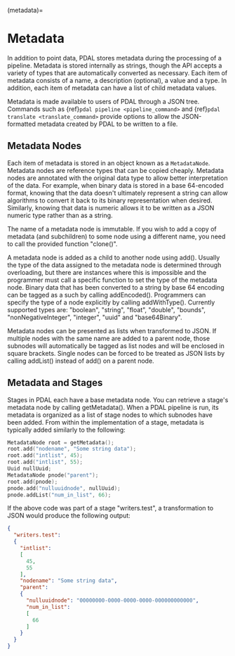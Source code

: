 (metadata)=

# Metadata

In addition to point data, PDAL stores metadata during the processing of
a pipeline.  Metadata is stored internally as strings, though the API
accepts a variety of types that are automatically converted as necessary.
Each item of metadata consists of a name, a description (optional), a value
and a type.  In addition, each item of metadata can have a list of child
metadata values.

Metadata is made available to users of PDAL through a JSON tree.  Commands
such as {ref}`pdal pipeline <pipeline_command>` and
{ref}`pdal translate <translate_command>` provide options to allow
the JSON-formatted metadata created by PDAL to be written to a file.

## Metadata Nodes

Each item of metadata is stored in an object known as a `MetadataNode`.
Metadata nodes are reference types that can be copied cheaply.  Metadata nodes
are annotated with the original data type to allow better interpretation of
the data.
For example, when binary data is stored in a base 64-encoded
format, knowing that the data doesn't ultimately represent a string can allow
algorithms to convert it back to its binary representation when desired.
Similarly, knowing that data is numeric allows it
to be written as a JSON numeric type rather than as a string.

The name of a metadata node is immutable.  If you wish to add a copy of
metadata (and subchildren) to some node using a different name, you need
to call the provided function "clone()".

A metadata node is added as a child to another node using add().  Usually
the type of the data assigned to the metadata node is determined through
overloading, but there are instances where this is impossible and the
programmer must call a specific function to set the type of the metadata node.
Binary data that has been converted to a string by base 64 encoding can
be tagged as a such by calling addEncoded().  Programmers can specify the
type of a node explicitly by calling addWithType().  Currently supported
types are: "boolean", "string", "float", "double", "bounds",
"nonNegativeInteger", "integer", "uuid" and "base64Binary".

Metadata nodes can be presented as lists when transformed to JSON.  If
multiple nodes with the same name are added to a parent node, those
subnodes will automatically be tagged as list nodes and will be enclosed in
square brackets.  Single nodes can be forced to be treated as JSON lists
by calling addList() instead of add() on a parent node.

## Metadata and Stages

Stages in PDAL each have a base metadata node.  You can retrieve a stage's
metadata node by calling getMetadata().  When a PDAL pipeline is run, its
metadata is organized as a list of stage nodes to which subnodes have been
added.  From within the implementation of a stage, metadata is typically
added similarly to the following:

```c++
MetadataNode root = getMetadata();
root.add("nodename", "Some string data");
root.add("intlist", 45);
root.add("intlist", 55);
Uuid nullUuid;
MetadataNode pnode("parent");
root.add(pnode);
pnode.add("nulluuidnode", nullUuid);
pnode.addList("num_in_list", 66);
```

If the above code was part of a stage "writers.test", a transformation to JSON
would produce the following output:

```json
{
  "writers.test":
  {
    "intlist":
    [
      45,
      55
    ],
    "nodename": "Some string data",
    "parent":
    {
      "nulluuidnode": "00000000-0000-0000-0000-000000000000",
      "num_in_list":
      [
        66
      ]
    }
  }
}
```
